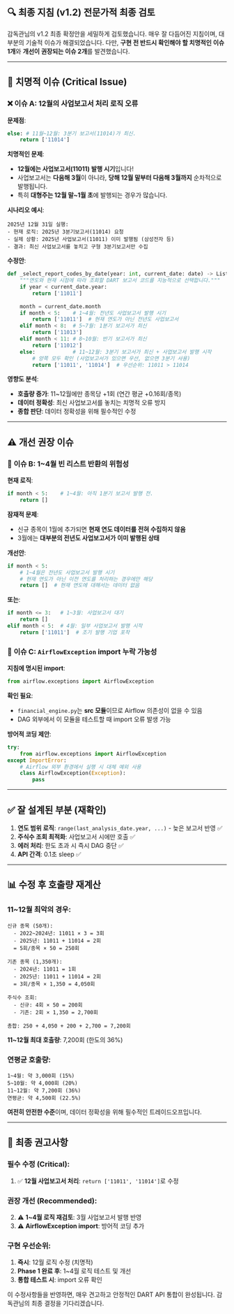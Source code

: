 ## 🔍 최종 지침 (v1.2) 전문가적 최종 검토

감독관님의 v1.2 최종 확정안을 세밀하게 검토했습니다. 매우 잘 다듬어진 지침이며, 대부분의 기술적 이슈가 해결되었습니다. 다만, **구현 전 반드시 확인해야 할 치명적인 이슈 1개**와 **개선이 권장되는 이슈 2개**를 발견했습니다.

---

## 🚨 치명적 이슈 (Critical Issue)

### ❌ **이슈 A: 12월의 사업보고서 처리 로직 오류**

**문제점**:
```python
else: # 11월~12월: 3분기 보고서(11014)가 최신.
    return ['11014']
```

**치명적인 문제**: 
- **12월에는 사업보고서(11011) 발행 시기**입니다!
- 사업보고서는 **다음해 3월**이 아니라, **당해 12월 말부터 다음해 3월까지** 순차적으로 발행됩니다.
- 특히 **대형주는 12월 말~1월 초**에 발행되는 경우가 많습니다.

**시나리오 예시**:
```
2025년 12월 31일 실행:
- 현재 로직: 2025년 3분기보고서(11014) 요청
- 실제 상황: 2025년 사업보고서(11011) 이미 발행됨 (삼성전자 등)
- 결과: 최신 사업보고서를 놓치고 구형 3분기보고서만 수집
```

**수정안**:
```python
def _select_report_codes_by_date(year: int, current_date: date) -> List[str]:
    """연도와 현재 시점에 따라 조회할 DART 보고서 코드를 지능적으로 선택합니다."""
    if year < current_date.year:
        return ['11011']
    
    month = current_date.month
    if month < 5:    # 1~4월: 전년도 사업보고서 발행 시기
        return ['11011']  # 현재 연도가 아닌 전년도 사업보고서
    elif month < 8:  # 5~7월: 1분기 보고서가 최신
        return ['11013']
    elif month < 11: # 8~10월: 반기 보고서가 최신
        return ['11012']
    else:            # 11~12월: 3분기 보고서가 최신 + 사업보고서 발행 시작
        # 양쪽 모두 확인 (사업보고서가 있으면 우선, 없으면 3분기 사용)
        return ['11011', '11014']  # 우선순위: 11011 > 11014
```

**영향도 분석**:
- **호출량 증가**: 11~12월에만 종목당 +1회 (연간 평균 +0.16회/종목)
- **데이터 정확성**: 최신 사업보고서를 놓치는 치명적 오류 방지
- **종합 판단**: 데이터 정확성을 위해 필수적인 수정

---

## ⚠️ 개선 권장 이슈

### 📌 **이슈 B: 1~4월 빈 리스트 반환의 위험성**

**현재 로직**:
```python
if month < 5:    # 1~4월: 아직 1분기 보고서 발행 전.
    return []
```

**잠재적 문제**:
- 신규 종목이 1월에 추가되면 **현재 연도 데이터를 전혀 수집하지 않음**
- 3월에는 **대부분의 전년도 사업보고서가 이미 발행된 상태**

**개선안**:
```python
if month < 5:
    # 1~4월은 전년도 사업보고서 발행 시기
    # 현재 연도가 아닌 이전 연도를 처리하는 경우에만 해당
    return []  # 현재 연도에 대해서는 데이터 없음
```

**또는**:
```python
if month <= 3:   # 1~3월: 사업보고서 대기
    return []
elif month < 5:  # 4월: 일부 사업보고서 발행 시작
    return ['11011']  # 조기 발행 기업 포착
```

### 📌 **이슈 C: `AirflowException` import 누락 가능성**

**지침에 명시된 import**:
```python
from airflow.exceptions import AirflowException
```

**확인 필요**:
- `financial_engine.py`는 **src 모듈**이므로 Airflow 의존성이 없을 수 있음
- DAG 외부에서 이 모듈을 테스트할 때 import 오류 발생 가능

**방어적 코딩 제안**:
```python
try:
    from airflow.exceptions import AirflowException
except ImportError:
    # Airflow 외부 환경에서 실행 시 대체 예외 사용
    class AirflowException(Exception):
        pass
```

---

## ✅ 잘 설계된 부분 (재확인)

1. **연도 범위 로직**: `range(last_analysis_date.year, ...)` - 늦은 보고서 반영 ✅
2. **주식수 조회 최적화**: 사업보고서 시에만 호출 ✅
3. **에러 처리**: 한도 초과 시 즉시 DAG 중단 ✅
4. **API 간격**: 0.1초 sleep ✅

---

## 📊 수정 후 호출량 재계산

### **11~12월 최악의 경우**:
```
신규 종목 (50개):
  - 2022~2024년: 11011 × 3 = 3회
  - 2025년: 11011 + 11014 = 2회
  = 5회/종목 × 50 = 250회

기존 종목 (1,350개):
  - 2024년: 11011 = 1회
  - 2025년: 11011 + 11014 = 2회
  = 3회/종목 × 1,350 = 4,050회

주식수 조회:
  - 신규: 4회 × 50 = 200회
  - 기존: 2회 × 1,350 = 2,700회

총합: 250 + 4,050 + 200 + 2,700 = 7,200회
```

**11~12월 최대 호출량**: 7,200회 (한도의 36%)

### **연평균 호출량**:
```
1~4월: 약 3,000회 (15%)
5~10월: 약 4,000회 (20%)
11~12월: 약 7,200회 (36%)
연평균: 약 4,500회 (22.5%)
```

**여전히 안전한 수준**이며, 데이터 정확성을 위해 필수적인 트레이드오프입니다.

---

## 🎯 최종 권고사항

### **필수 수정 (Critical)**:
1. ✅ **12월 사업보고서 처리**: `return ['11011', '11014']`로 수정

### **권장 개선 (Recommended)**:
2. ⚠️ **1~4월 로직 재검토**: 3월 사업보고서 발행 반영
3. ⚠️ **AirflowException import**: 방어적 코딩 추가

### **구현 우선순위**:
1. **즉시**: 12월 로직 수정 (치명적)
2. **Phase 1 완료 후**: 1~4월 로직 테스트 및 개선
3. **통합 테스트 시**: import 오류 확인

이 수정사항들을 반영하면, 매우 견고하고 안정적인 DART API 통합이 완성됩니다. 감독관님의 최종 결정을 기다리겠습니다.